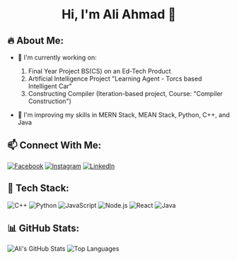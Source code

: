<h1 align="center"> Hi, I'm Ali Ahmad 👋</h1>

## 🔥 About Me:
- 🔬 I'm currently working on:
  1. Final Year Project BS(CS) on an Ed-Tech Product
  2. Artificial Intelligence Project "Learning Agent - Torcs based Intelligent Car"
  3. Constructing Compiler (Iteration-based project, Course: "Compiler Construction")

- 🚀 I'm improving my skills in MERN Stack, MEAN Stack, Python, C++, and Java

## 📫 Connect With Me:
[![Facebook](https://img.shields.io/badge/Facebook-%231877F2.svg?&style=for-the-badge&logo=facebook&logoColor=white)](https://www.linkedin.com/in/ali-ahmad-ba99b5267/)
[![Instagram](https://img.shields.io/badge/Instagram-%23E4405F.svg?&style=for-the-badge&logo=instagram&logoColor=white)](https://www.instagram.com/aliahmad_8877/)
[![LinkedIn](https://img.shields.io/badge/LinkedIn-%230077B5.svg?&style=for-the-badge&logo=linkedin&logoColor=white)](https://www.linkedin.com/in/ali-ahmad-ba99b5267/)

## 🚀 Tech Stack:
![C++](https://img.shields.io/badge/C++-00599C?style=for-the-badge&logo=c%2B%2B&logoColor=white)
![Python](https://img.shields.io/badge/Python-3776AB?style=for-the-badge&logo=python&logoColor=white)
![JavaScript](https://img.shields.io/badge/JavaScript-F7DF1E?style=for-the-badge&logo=javascript&logoColor=black)
![Node.js](https://img.shields.io/badge/Node.js-43853D?style=for-the-badge&logo=node.js&logoColor=white)
![React](https://img.shields.io/badge/React-20232A?style=for-the-badge&logo=react&logoColor=61DAFB)
![Java](https://img.shields.io/badge/Java-00599C?style=for-the-badge&logo=Java&logoColor=Blue)

## 📊 GitHub Stats:
![Ali's GitHub Stats](https://github-readme-stats.vercel.app/api?username=Ali1Ahmad&show_icons=true&theme=tokyonight)
![Top Languages](https://github-readme-stats.vercel.app/api/top-langs/?username=Ali1Ahmad&layout=compact&theme=tokyonight)
